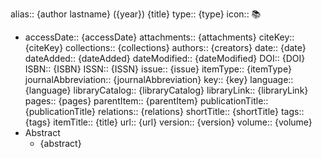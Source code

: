 alias:: {author lastname} ({year}) {title}
type:: {type}
icon:: 📚

- accessDate:: {accessDate}
  attachments:: {attachments}
  citeKey:: {citeKey}
  collections:: {collections}
  authors:: {creators}
  date:: {date}
  dateAdded:: {dateAdded}
  dateModified:: {dateModified}
  DOI:: {DOI}
  ISBN:: {ISBN}
  ISSN:: {ISSN}
  issue:: {issue}
  itemType:: {itemType}
  journalAbbreviation:: {journalAbbreviation}
  key:: {key}
  language:: {language}
  libraryCatalog:: {libraryCatalog}
  libraryLink:: {libraryLink}
  pages:: {pages}
  parentItem:: {parentItem}
  publicationTitle:: {publicationTitle}
  relations:: {relations}
  shortTitle:: {shortTitle}
  tags:: {tags}
  itemTitle:: {title}
  url:: {url}
  version:: {version}
  volume:: {volume}
- Abstract
	- {abstract}